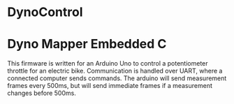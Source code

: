 # DynoControl
<h1>Dyno Mapper Embedded C</h1>
This firmware is written for an Arduino Uno to control a potentiometer throttle for an electric bike. Communication is handled over UART, where a connected computer sends commands. The arduino will send measurement frames every 500ms, but will send immediate frames if a measurement changes before 500ms.
